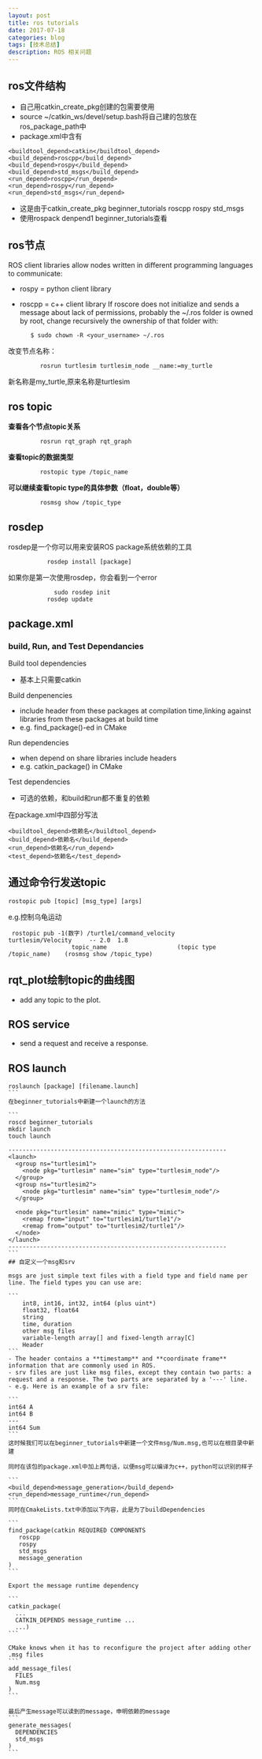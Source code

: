```yaml
---
layout: post
title: ros tutorials
date: 2017-07-18
categories: blog
tags: [技术总结]
description: ROS 相关问题
---
```

## ros文件结构
- 自己用catkin_create_pkg创建的包需要使用
- source ~/catkin_ws/devel/setup.bash将自己建的包放在ros_package_path中
- package.xml中含有

```
<buildtool_depend>catkin</buildtool_depend>
<build_depend>roscpp</build_depend>
<build_depend>rospy</build_depend>
<build_depend>std_msgs</build_depend>
<run_depend>roscpp</run_depend>
<run_depend>rospy</run_depend>
<run_depend>std_msgs</run_depend>
```

- 这是由于catkin_create_pkg beginner_tutorials roscpp rospy std_msgs
- 使用rospack denpend1 beginner_tutorials查看

## ros节点
ROS client libraries allow nodes written in different programming languages to communicate:
*    rospy = python client library
*    roscpp = c++ client library
If roscore does not initialize and sends a message about lack of permissions,
probably the ~/.ros folder is owned by root, change recursively
the ownership of that folder with:

            $ sudo chown -R <your_username> ~/.ros

改变节点名称：

             rosrun turtlesim turtlesim_node __name:=my_turtle

新名称是my_turtle,原来名称是turtlesim

## ros topic

**查看各个节点topic关系**

             rosrun rqt_graph rqt_graph

**查看topic的数据类型**

             rostopic type /topic_name

**可以继续查看topic type的具体参数（float，double等）**

             rosmsg show /topic_type

## rosdep

rosdep是一个你可以用来安装ROS package系统依赖的工具

               rosdep install [package]

如果你是第一次使用rosdep，你会看到一个error

	             sudo rosdep init
   	           rosdep update

## package.xml

### build, Run, and Test Dependancies

Build tool dependencies
- 基本上只需要catkin

Build denpenencies
- include header from these packages at compilation time,linking against libraries from these packages at build time
- e.g. find_package()-ed in CMake

Run dependencies
- when depend on share libraries include headers
- e.g. catkin_package() in CMake

Test dependencies
- 可选的依赖，和build和run都不重复的依赖

在package.xml中四部分写法
```
<buildtool_depend>依赖名</buildtool_depend>
<build_depend>依赖名</build_depend>
<run_depend>依赖名</run_depend>
<test_depend>依赖名</test_depend>
```

## 通过命令行发送topic

```
rostopic pub [topic] [msg_type] [args]
```
e.g.控制乌龟运动

```
 rostopic pub -1(数字) /turtle1/command_velocity       turtlesim/Velocity     -- 2.0  1.8
                  topic_name                    (topic type /topic_name)    (rosmsg show /topic_type)
```

## rqt_plot绘制topic的曲线图

- add any topic to the plot.

## ROS service
- send a request and receive a response.

## ROS launch

````
roslaunch [package] [filename.launch]
```
在beginner_tutorials中新建一个launch的方法

```
roscd beginner_tutorials
mkdir launch
touch launch

--------------------------------------------------------------
<launch>
  <group ns="turtlesim1">
    <node pkg="turtlesim" name="sim" type="turtlesim_node"/>
  </group>
  <group ns="turtlesim2">
    <node pkg="turtlesim" name="sim" type="turtlesim_node"/>
  </group>

  <node pkg="turtlesim" name="mimic" type="mimic">
    <remap from="input" to="turtlesim1/turtle1"/>
    <remap from="output" to="turtlesim2/turtle1"/>
  </node>
</launch>
--------------------------------------------------------------
```
## 自定义一个msg和srv

msgs are just simple text files with a field type and field name per line. The field types you can use are:

```
    int8, int16, int32, int64 (plus uint*)
    float32, float64
    string
    time, duration
    other msg files
    variable-length array[] and fixed-length array[C]
    Header
```
- The header contains a **timestamp** and **coordinate frame** information that are commonly used in ROS.
- srv files are just like msg files, except they contain two parts: a request and a response. The two parts are separated by a '---' line.
- e.g. Here is an example of a srv file:

```
int64 A
int64 B
---
int64 Sum
```
这时候我们可以在beginner_tutorials中新建一个文件msg/Num.msg,也可以在根目录中新建

同时在该包的package.xml中加上两句话，以便msg可以编译为c++，python可以识别的样子

```
<build_depend>message_generation</build_depend>
<run_depend>message_runtime</run_depend>
```
同时在CmakeLists.txt中添加以下内容，此是为了buildDependencies

```
find_package(catkin REQUIRED COMPONENTS
   roscpp
   rospy
   std_msgs
   message_generation
)
```

Export the message runtime dependency

```
catkin_package(
  ...
  CATKIN_DEPENDS message_runtime ...
  ...)
```

CMake knows when it has to reconfigure the project after adding other .msg files
```
add_message_files(
  FILES
  Num.msg
)
```

最后产生message可以读到的message，申明依赖的message
```
generate_messages(
  DEPENDENCIES
  std_msgs
)
```
